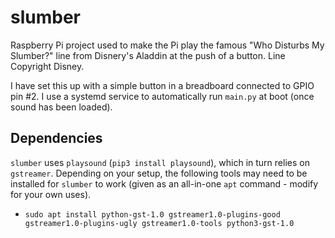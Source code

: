 # slumber

Raspberry Pi project used to make the Pi play the famous "Who Disturbs My Slumber?" line from Disnery's 
Aladdin at the push of a button. Line Copyright Disney.

I have set this up with a simple button in a breadboard connected to GPIO pin #2. I use a systemd service 
to automatically run `main.py` at boot (once sound has been loaded).

## Dependencies

`slumber` uses `playsound` (`pip3 install playsound`), which in turn relies on `gstreamer`. Depending on your setup, the following tools may need to be installed for `slumber` to work (given as an all-in-one `apt` command - modify for your own uses).
- `sudo apt install python-gst-1.0 gstreamer1.0-plugins-good gstreamer1.0-plugins-ugly gstreamer1.0-tools python3-gst-1.0`
